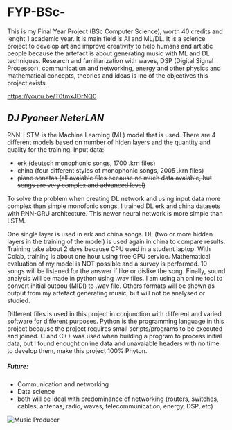 


# FYP-BSc-
This is my Final Year Project (BSc Computer Science), worth 40 credits and lenght 1 academic year. It is main field is AI and ML/DL. It is a science project to develop art and improve creativity to help humans and artistic people because the artefact is about generating music with ML and DL techniques. Research and familiarization with waves, DSP (Digital Signal Processor), communication and networking, energy and other physics and mathematical concepts, theories and ideas is ine of the objectives this project exists.

https://youtu.be/T0tmxJDrNQ0

## *DJ Pyoneer NeterLAN*
RNN-LSTM is the Machine Learning (ML) model that is used. There are 4 different models based on number of hiden layers and the quantity and quality for the training. Input data:
* erk (deutsch monophonic songs, 1700 .krn files)
* china (four different styles of monophonic songs, 2005 .krn files)
* <del>piano sonatas (all avaiable files because no much data avaiable, but songs are very complex and advanced level)</del>

To solve the problem when creating DL network and using input data more complex than simple monofonic songs, I trained DL erk and china datasets with RNN-GRU architecture. This newer neural network is more simple than LSTM.

One single layer is used in erk and china songs. DL (two or more hidden layers in the training of the model) is used again in china to compare results. Training take about 2 days because CPU used in a student laptop. With Colab, training is about one hour using free GPU service.
Mathematical evaluation of my model is NOT possible and a survey is performed. 10 songs will be listened for the answer if like or dislike the song.
Finally, sound analysis will be made in python using .wav files. I am using an online tool to convert initial outpou (MIDI) to .wav file. Others formats will be shown as output from my artefact generating music, but will not be analysed or studied.

Different files is used in this project in conjunction with different and varied software for different purposes. Python is the programming language in this project because the project requires small scripts/programs to be executed and joined. C and C++ was used when building a program to process initial data, but I found enought online data and unavaiable headers with no time to develop them, make this project 100% Phyton.


##### Future:
* Communication and networking
* Data science
* both will be ideal with predominance of networking (routers, switches, cables, antenas, radio, waves, telecommunication, energy, DSP, etc)



![Music Producer](https://blog.internationalstudent.com/wp-content/uploads/2013/05/music-studio146760417-1024x808.jpg "music")





